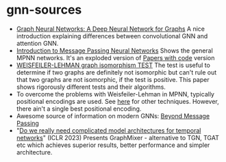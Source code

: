 # gnn-sources

* [Graph Neural Networks: A Deep Neural Network for Graphs]([url](https://arshren.medium.com/graph-neural-networks-a-deep-neural-network-for-graphs-acb3df1e605a)https://arshren.medium.com/graph-neural-networks-a-deep-neural-network-for-graphs-acb3df1e605a) A nice introduction explaining differences between convolutional GNN and attention GNN.
* [Introduction to Message Passing Neural Networks]([url](https://towardsdatascience.com/introduction-to-message-passing-neural-networks-e670dc103a87)https://towardsdatascience.com/introduction-to-message-passing-neural-networks-e670dc103a87) Shows the general MPNN networks. It's an exploded version of [Papers with code]([url](https://paperswithcode.com/method/mpnn)https://paperswithcode.com/method/mpnn) version
* [WEISFEILER-LEHMAN graph isomorphism TEST]([url](https://arxiv.org/pdf/2201.07083.pdf)https://arxiv.org/pdf/2201.07083.pdf) The test is useful to determine if two graphs are definitely not isomorphic but can't rule out that two graphs are not isomorphic, if the test is positive. This paper shows rigorously different tests and their algorithms.
* To overcome the problems with Weisfeiler-Lehman in MPNN, typically positional encodings are used. See [here]([url](https://thegradient.pub/graph-neural-networks-beyond-message-passing-and-weisfeiler-lehman/)https://thegradient.pub/graph-neural-networks-beyond-message-passing-and-weisfeiler-lehman/) for other techniques. However, there ain't a single best positional encoding.
* Awesome source of information on modern GNNs: [Beyond Message Passing]([url](https://thegradient.pub/graph-neural-networks-beyond-message-passing-and-weisfeiler-lehman/)https://thegradient.pub/graph-neural-networks-beyond-message-passing-and-weisfeiler-lehman/)
* "[Do we really need  complicated model architectures for temporal networks]([url](https://arxiv.org/pdf/2302.11636.pdf)https://arxiv.org/pdf/2302.11636.pdf)" (ICLR 2023) Presents GraphMixer - alternative to TGN, TGAT etc which achieves superior results, better performance and simpler architecture.
